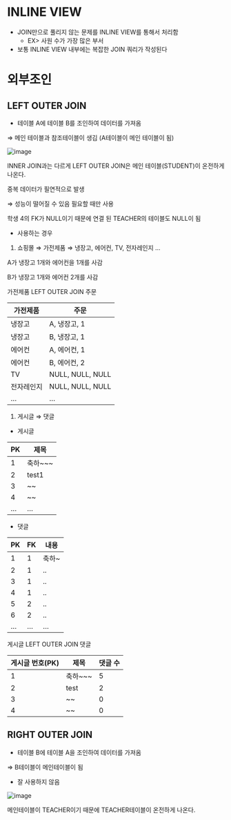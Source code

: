 # INLINE VIEW
- JOIN만으로 풀리지 않는 문제를 INLINE VIEW를 통해서 처리함
    - EX> 사원 수가 가장 많은 부서
- 보통 INLINE VIEW 내부에는 복잡한 JOIN 쿼리가 작성된다

# 외부조인

## LEFT OUTER JOIN

- 테이블 A에 테이블 B를 조인하여 데이터를 가져옴

⇒ 메인 테이블과 참조테이블이 생김 (A테이블이 메인 테이블이 됨)

![image](https://github.com/user-attachments/assets/bd6e207f-c3d7-4c8e-8606-27ae7b4b1258)


INNER JOIN과는 다르게 LEFT OUTER JOIN은 메인 테이블(STUDENT)이 온전하게 나온다.

중복 데이터가 필연적으로 발생

⇒ 성능이 떨어질 수 있음 필요할 때만 사용

학생 4의 FK가 NULL이기 때문에 연결 된 TEACHER의 테이블도 NULL이 됨

- 사용하는 경우
1. 쇼핑몰 ⇒ 가전제품 ⇒ 냉장고, 에어컨, TV, 전자레인지 …

A가 냉장고 1개와 에어컨을 1개를 사감

B가 냉장고 1개와 에어컨 2개를 사감

가전제품 LEFT OUTER JOIN 주문

| 가전제품 | 주문 |
| --- | --- |
| 냉장고 | A, 냉장고, 1 |
| 냉장고 | B, 냉장고, 1 |
| 에어컨 | A, 에어컨, 1 |
| 에어컨 | B, 에어컨, 2 |
| TV | NULL, NULL, NULL |
| 전자레인지 | NULL, NULL, NULL |
| … | … |
1. 게시글 ⇒ 댓글
- 게시글

| PK | 제목 |
| --- | --- |
| 1 | 축하~~~ |
| 2 | test1 |
| 3 | ~~ |
| 4 | ~~ |
| … | … |
- 댓글

| PK | FK | 내용 |
| --- | --- | --- |
| 1 | 1 | 축하~ |
| 2 | 1 | .. |
| 3 | 1 | .. |
| 4 | 1 | .. |
| 5 | 2 | .. |
| 6 | 2 | .. |
| … | … | … |

게시글 LEFT OUTER JOIN 댓글

| 게시글 번호(PK) | 제목 | 댓글 수 |
| --- | --- | --- |
| 1 | 축하~~~ | 5 |
| 2 | test | 2 |
| 3 | ~~ | 0 |
| 4 | ~~ | 0 |

## RIGHT OUTER JOIN

- 테이블 B에 테이블 A을 조인하여 데이터를 가져옴

⇒ B테이블이 메인테이블이 됨

- 잘 사용하지 않음

![image](https://github.com/user-attachments/assets/6b84ed0f-760c-4012-a762-e6227d0a0c27)


메인테이블이 TEACHER이기 때문에 TEACHER테이블이 온전하게 나온다.
